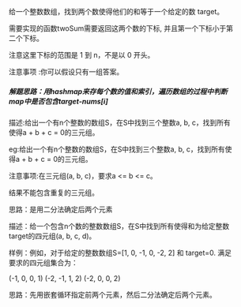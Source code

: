 
<ul>
<ol>给一个整数数组，找到两个数使得他们的和等于一个给定的数 target。

需要实现的函数twoSum需要返回这两个数的下标, 并且第一个下标小于第二个下标。

注意这里下标的范围是 1 到 n，不是以 0 开头。

注意事项 :你可以假设只有一组答案。

<h5>解题思路：用hashmap来存每个数的值和索引，遍历数组的过程中判断map中是否包含target-nums[i] <h5>
</ol>
<ol>
描述:给出一个有n个整数的数组S，在S中找到三个整数a, b, c，找到所有使得a + b + c = 0的三元组。

eg:给出一个有n个整数的数组S，在S中找到三个整数a, b, c，找到所有使得a + b + c = 0的三元组。

注意事项:在三元组(a, b, c)，要求a <= b <= c。

结果不能包含重复的三元组。

思路：是用二分法确定后两个元素
</ol>
<ol>
描述：给一个包含n个数的整数数组S，在S中找到所有使得和为给定整数target的四元组(a, b, c, d)。

样例：例如，对于给定的整数数组S=[1, 0, -1, 0, -2, 2] 和 target=0. 满足要求的四元组集合为：

(-1, 0, 0, 1)
(-2, -1, 1, 2)
(-2, 0, 0, 2)

思路：先用嵌套循环指定前两个元素，然后二分法确定后两个元素。
</ol>
</ul>